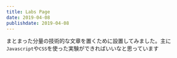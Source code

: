```yaml
---
title: Labs Page
date: 2019-04-08
publishdate: 2019-04-08
---
```


まとまった分量の技術的な文章を置くために設置してみました。主に`Javascript`や`CSS`を使った実験ができればいいなと思っています


